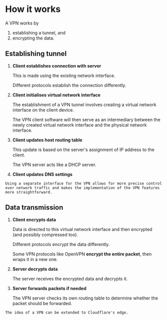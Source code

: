 # How it works

A VPN works by
1. establishing a tunnel, and
2. encrypting the data.

## Establishing tunnel

1. **Client establishes connection with server**

   This is made using the existing network interface. 

   Different protocols establish the connection differently.

2. **Client initialises virtual network interface**

   The establishment of a VPN tunnel involves creating a virtual network interface on the client device.

   The VPN client software will then serve as an intermediary between the newly created virtual network interface and the physical network interface.

3. **Client updates host routing table**

   This update is based on the server's assignment of IP address to the client.

   The VPN server acts like a DHCP server.

4. **Client updates DNS settings**

~~~admonish question title="Why can't we just use existing network interfaces?"
Using a separate interface for the VPN allows for more precise control over network traffic and makes the implementation of the VPN features more straightforward.
~~~

## Data transmission

1. **Client encrypts data**

   Data is directed to this virtual network interface and then encrypted (and possibly compressed too).

   Different protocols encrypt the data differently.

   Some VPN protocols like OpenVPN **encrypt the entire packet**, then wraps it in a new one.

3. **Server decrypts data**

   The server receives the encrypted data and decrypts it.

4. **Server forwards packets if needed**

   The VPN server checks its own routing table to determine whether the packet should be forwarded.

~~~admonish note
The idea of a VPN can be extended to Cloudflare's edge.
~~~
